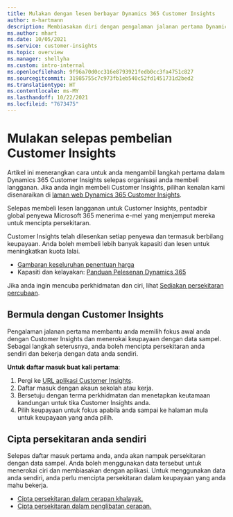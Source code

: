```yaml
---
title: Mulakan dengan lesen berbayar Dynamics 365 Customer Insights
author: m-hartmann
description: Membiasakan diri dengan pengalaman jalanan pertama Dynamics 365 Customer Insights dan menerokai keupayaannya.
ms.author: mhart
ms.date: 10/05/2021
ms.service: customer-insights
ms.topic: overview
ms.manager: shellyha
ms.custom: intro-internal
ms.openlocfilehash: 9f96a70d0cc316e8793921fedb0cc3fa4751c827
ms.sourcegitcommit: 31985755c7c973fb1eb540c52fd1451731d2bed2
ms.translationtype: HT
ms.contentlocale: ms-MY
ms.lasthandoff: 10/22/2021
ms.locfileid: "7673475"
---
```

# <a name="get-started-after-purchasing-customer-insights"></a>Mulakan selepas pembelian Customer Insights

Artikel ini menerangkan cara untuk anda mengambil langkah pertama dalam Dynamics 365 Customer Insights selepas organisasi anda membeli langganan. Jika anda ingin membeli Customer Insights, pilihan kenalan kami disenaraikan di [laman web Dynamics 365 Customer Insights](https://dynamics.microsoft.com/ai/customer-insights/). 

Selepas membeli lesen langganan untuk Customer Insights, pentadbir global penyewa Microsoft 365 menerima e-mel yang menjemput mereka untuk mencipta persekitaran. 

Customer Insights telah dilesenkan setiap penyewa dan termasuk berbilang keupayaan. Anda boleh membeli lebih banyak kapasiti dan lesen untuk meningkatkan kuota lalai. 
- [Gambaran keseluruhan penentuan harga](https://dynamics.microsoft.com/ai/customer-insights/pricing/)
- Kapasiti dan kelayakan: [Panduan Pelesenan Dynamics 365](https://go.microsoft.com/fwlink/?LinkId=866544)

Jika anda ingin mencuba perkhidmatan dan ciri, lihat [Sediakan persekitaran percubaan](trial-signup.md).

## <a name="start-with-customer-insights"></a>Bermula dengan Customer Insights

Pengalaman jalanan pertama membantu anda memilih fokus awal anda dengan Customer Insights dan menerokai keupayaan dengan data sampel. Sebagai langkah seterusnya, anda boleh mencipta persekitaran anda sendiri dan bekerja dengan data anda sendiri.

**Untuk daftar masuk buat kali pertama**:

1. Pergi ke [URL aplikasi Customer Insights](https://home.ci.ai.dynamics.com).
1. Daftar masuk dengan akaun sekolah atau kerja. 
1. Bersetuju dengan terma perkhidmatan dan menetapkan keutamaan kandungan untuk tika Customer Insights anda.
1. Pilih keupayaan untuk fokus apabila anda sampai ke halaman mula untuk keupayaan yang anda pilih.

## <a name="create-your-own-environment"></a>Cipta persekitaran anda sendiri

Selepas daftar masuk pertama anda, anda akan nampak persekitaran dengan data sampel. Anda boleh menggunakan data tersebut untuk menerokai ciri dan membiasakan dengan aplikasi. Untuk menggunakan data anda sendiri, anda perlu mencipta persekitaran dalam keupayaan yang anda mahu bekerja.

- [Cipta persekitaran dalam cerapan khalayak.](audience-insights/get-started-paid.md)
- [Cipta persekitaran dalam penglibatan cerapan.](engagement-insights/create-new-environment.md) 



